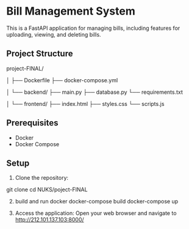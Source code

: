 # Bill Management System

This is a FastAPI application for managing bills, including features for uploading, viewing, and deleting bills.

## Project Structure

project-FINAL/

│
├── Dockerfile
├── docker-compose.yml


│
└── backend/
├── main.py
├── database.py
└── requirements.txt


│
└── frontend/
├── index.html
├── styles.css
└── scripts.js

## Prerequisites

- Docker
- Docker Compose

## Setup

1. Clone the repository:

git clone 
cd NUKS/poject-FINAL


2. build and run docker
docker-compose build
docker-compose up

3. Access the application:
Open your web browser and navigate to http://212.101.137.103:8000/
